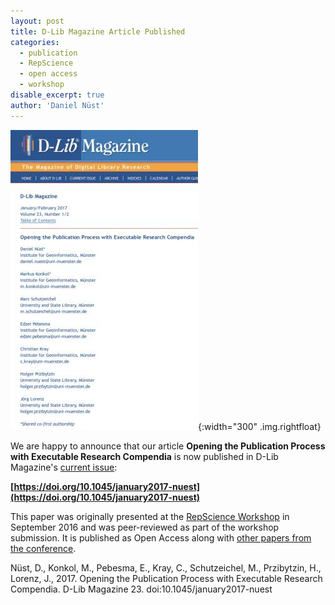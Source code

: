 ```yaml
---
layout: post
title: D-Lib Magazine Article Published
categories:
  - publication
  - RepScience
  - open access
  - workshop
disable_excerpt: true
author: 'Daniel Nüst'
---
```


![article cover screenshot](/public/images/2017-01_d-lib-magazine-cover.jpg "screenshot of article at D-Lib Magazine website"){:width="300" .img.rightfloat}

We are happy to announce that our article **Opening the Publication Process with Executable Research Compendia** is now published in D-Lib Magazine's [current issue](https://doi.org/10.1045/january2017-editorial):

**[https://doi.org/10.1045/january2017-nuest](https://doi.org/10.1045/january2017-nuest)**

This paper was originally presented at the [RepScience Workshop](/2016/09/23/repscience-workshop-tpdl-hannover/) in September 2016 and was peer-reviewed as part of the workshop submission. It is published as Open Access along with [other papers from the conference](http://www.dlib.org/dlib/january17/01contents.html).

<div class="attribution">Nüst, D., Konkol, M., Pebesma, E., Kray, C., Schutzeichel, M., Przibytzin, H., Lorenz, J., 2017. Opening the Publication Process with Executable Research Compendia. D-Lib Magazine 23. doi:10.1045/january2017-nuest</div>

<div style="clear: both;"></div>
